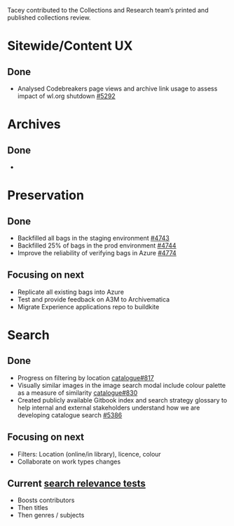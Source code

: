 Tacey contributed to the Collections and Research team’s printed and published collections review.

# Sitewide/Content UX
## Done
- Analysed Codebreakers page views and archive link usage to assess impact of wl.org shutdown [#5292](https://github.com/wellcomecollection/wellcomecollection.org/issues/5292)


# Archives
## Done
- 


# Preservation 
## Done
- Backfilled all bags in the staging environment [#4743](https://github.com/wellcomecollection/platform/issues/4743)
- Backfilled 25% of bags in the prod environment [#4744](https://github.com/wellcomecollection/platform/issues/4744)
- Improve the reliability of verifying bags in Azure [#4774](https://github.com/wellcomecollection/platform/issues/4774)

## Focusing on next
- Replicate all existing bags into Azure
- Test and provide feedback on A3M to Archivematica
- Migrate Experience applications repo to buildkite


# Search
## Done
- Progress on filtering by location [catalogue#817](https://github.com/wellcomecollection/catalogue/issues/817)
- Visually similar images in the image search modal include colour palette as a measure of similarity [catalogue#830](https://github.com/wellcomecollection/catalogue/issues/830)
- Created publicly available Gitbook index and search strategy glossary to help internal and external stakeholders understand how we are developing catalogue search [#5386](https://github.com/wellcomecollection/wellcomecollection.org/issues/5386)

## Focusing on next
- Filters: Location (online/in library), licence, colour
- Collaborate on work types changes


## Current [search relevance tests](https://docs.wellcomecollection.org/catalogue/search/tests)
- Boosts contributors
- Then titles
- Then genres / subjects
